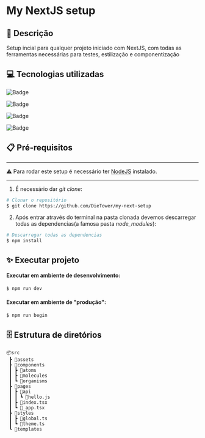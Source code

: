 # My NextJS setup

## 📜 Descrição

<p>
    Setup incial para qualquer projeto iniciado com NextJS, com todas
    as ferramentas necessárias para testes, estilização e componentização
</p>

## 💻 Tecnologias utilizadas

![Badge](https://img.shields.io/badge/NextJS-11.0-lightgrey?style=for-the-badge&logo=Next.js)

![Badge](https://img.shields.io/badge/Typescript-4.4.4-%233178C6?style=for-the-badge&logo=TypeScript)

![Badge](https://img.shields.io/badge/Styled%20Components-5.3.1-%23DB7093?style=for-the-badge&logo=styled-components)

![Badge](https://img.shields.io/badge/Chakra%20UI-1.6.10-%23319795?style=for-the-badge&logo=Chakra-UI)

## 📋 Pré-requisitos
---
⚠️ Para rodar este setup é necessário ter <a href="https://nodejs.org/">NodeJS</a> instalado.

---

    
1. É necessário dar *git clone*:
```bash
# Clonar o repositório
$ git clone https://github.com/DieTower/my-next-setup
```
2. Após entrar através do terminal na pasta clonada devemos descarregar todas as dependencias(a famosa pasta *node_modules*):
```bash
# Descarregar todas as dependencias
$ npm install
```

## ✨ Executar projeto

#### Executar em ambiente de desenvolvimento:
```bash
$ npm run dev
```

#### Executar em ambiente de "produção":
```bash
$ npm run begin
```

## 🗄️ Estrutura de diretórios

```
📦src
 ┣ 📂assets
 ┣ 📂components
 ┃ ┣ 📂atoms
 ┃ ┣ 📂molecules
 ┃ ┗ 📂organisms
 ┣ 📂pages
 ┃ ┣ 📂api
 ┃ ┃ ┗ 📜hello.js
 ┃ ┣ 📜index.tsx
 ┃ ┗ 📜_app.tsx
 ┣ 📂styles
 ┃ ┣ 📜global.ts
 ┃ ┗ 📜theme.ts
 ┗ 📂templates
```